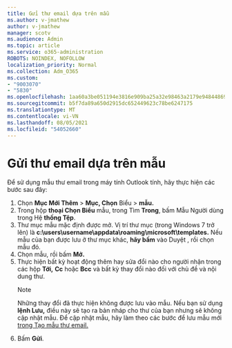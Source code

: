 ```yaml
---
title: Gửi thư email dựa trên mẫu
ms.author: v-jmathew
author: v-jmathew
manager: scotv
ms.audience: Admin
ms.topic: article
ms.service: o365-administration
ROBOTS: NOINDEX, NOFOLLOW
localization_priority: Normal
ms.collection: Adm_O365
ms.custom:
- "9003070"
- "5830"
ms.openlocfilehash: 1aa60a3be051194e3816e909ba25a32e98463a2179e94844869cd97a564548a6
ms.sourcegitcommit: b5f7da89a650d2915dc652449623c78be6247175
ms.translationtype: MT
ms.contentlocale: vi-VN
ms.lasthandoff: 08/05/2021
ms.locfileid: "54052660"
---
```

# <a name="send-an-email-message-based-on-a-template"></a>Gửi thư email dựa trên mẫu

Để sử dụng mẫu thư email trong máy tính Outlook tính, hãy thực hiện các bước sau đây:

1. Chọn **Mục Mới Thêm**  >  **Mục, Chọn** Biểu  >  **mẫu.**
2. Trong hộp **thoại Chọn Biểu** mẫu, trong Tìm **Trong**, bấm Mẫu Người dùng trong Hệ **thống Tệp**.
3. Thư mục mẫu mặc định được mở. Vị trí thư mục (trong Windows 7 trở lên) là **c:\users\username\appdata\roaming\microsoft\templates.** Nếu mẫu của bạn được lưu ở thư mục khác, **hãy bấm** vào Duyệt , rồi chọn mẫu đó.
4. Chọn mẫu, rồi bấm **Mở.**
5. Thực hiện bất kỳ hoạt động thêm hay sửa đổi nào cho người nhận trong các hộp **Tới,** **Cc** hoặc **Bcc** và bất kỳ thay đổi nào đối với chủ đề và nội dung thư.
    > [!NOTE]
    > Những thay đổi đã thực hiện không được lưu vào mẫu. Nếu bạn sử dụng **lệnh Lưu,** điều này sẽ tạo ra bản nháp cho thư của bạn nhưng sẽ không cập nhật mẫu. Để cập nhật mẫu, hãy làm theo các bước để lưu mẫu mới [trong Tạo mẫu thư email.](https://support.microsoft.com/office/create-an-email-message-template-43ec7142-4dd0-4351-8727-bd0977b6b2d1)
6. Bấm **Gửi**.
